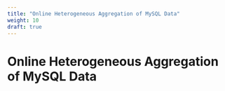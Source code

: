 ```yaml
---
title: "Online Heterogeneous Aggregation of MySQL Data"
weight: 10
draft: true
---
```


# Online Heterogeneous Aggregation of MySQL Data
